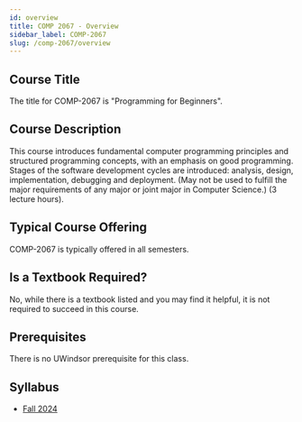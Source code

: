 ```yaml
---
id: overview
title: COMP 2067 - Overview
sidebar_label: COMP-2067
slug: /comp-2067/overview
---
```


## Course Title

The title for COMP-2067 is "Programming for Beginners".

## Course Description

This course introduces fundamental computer programming principles and structured programming concepts, with an emphasis on good programming. Stages of the software development cycles are introduced: analysis, design, implementation, debugging and deployment. (May not be used to fulfill the major requirements of any major or joint major in Computer Science.) (3 lecture hours).

## Typical Course Offering

COMP-2067 is typically offered in all semesters.

## Is a Textbook Required?

No, while there is a textbook listed and you may find it helpful, it is not required to succeed in this course.

## Prerequisites

There is no UWindsor prerequisite for this class.

## Syllabus

- [Fall 2024](../../resources/syllabus/COMP-2067-95%20F24.pdf)
